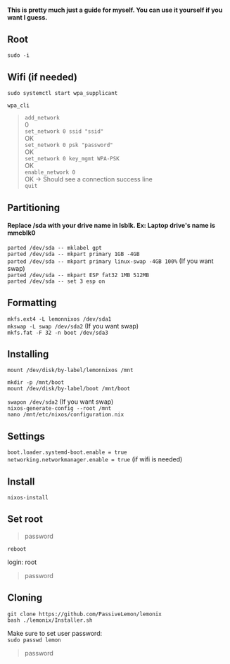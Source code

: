#### This is pretty much just a guide for myself. You can use it yourself if you want I guess. </br>
## Root </br>
`sudo -i` </br>

## Wifi (if needed) </br>
`sudo systemctl start wpa_supplicant` </br>

`wpa_cli` </br>

> `add_network` </br>
0 </br>
> `set_network 0 ssid "ssid"` </br>
OK </br>
> `set_network 0 psk "password"` </br>
OK </br>
> `set_network 0 key_mgmt WPA-PSK` </br>
OK </br>
> `enable_network 0` </br>
OK -> Should see a connection success line </br>
> `quit` </br>

## Partitioning </br>
#### Replace /sda with your drive name in lsblk. Ex: Laptop drive's name is mmcblk0 </br>

`parted /dev/sda -- mklabel gpt` </br>
`parted /dev/sda -- mkpart primary 1GB -4GB` </br>
`parted /dev/sda -- mkpart primary linux-swap -4GB 100%` (If you want swap) </br>
`parted /dev/sda -- mkpart ESP fat32 1MB 512MB` </br>
`parted /dev/sda -- set 3 esp on` </br>

## Formatting
`mkfs.ext4 -L lemonnixos /dev/sda1` </br>
`mkswap -L swap /dev/sda2` (If you want swap) </br>
`mkfs.fat -F 32 -n boot /dev/sda3` </br>

## Installing </br>
`mount /dev/disk/by-label/lemonnixos /mnt` </br>

`mkdir -p /mnt/boot` </br>
`mount /dev/disk/by-label/boot /mnt/boot` </br>

`swapon /dev/sda2` (If you want swap) </br>
`nixos-generate-config --root /mnt` </br>
`nano /mnt/etc/nixos/configuration.nix` </br>

## Settings </br>
`boot.loader.systemd-boot.enable = true` </br>
`networking.networkmanager.enable = true` (if wifi is needed) </br>

## Install </br>
`nixos-install` </br>

## Set root </br>
> password </br>

`reboot` </br>

login: root </br>
> password </br>

## Cloning </br>
`git clone https://github.com/PassiveLemon/lemonix` </br>
`bash ./lemonix/Installer.sh` </br>

Make sure to set user password: </br>
`sudo passwd lemon` </br>
> password </br>
